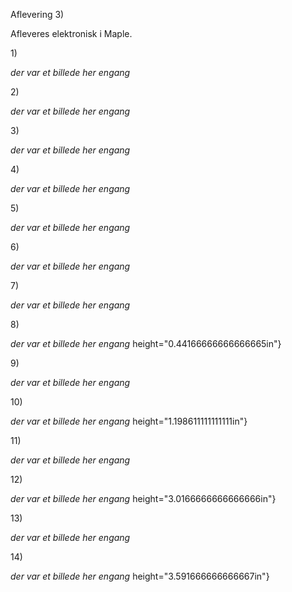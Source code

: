 Aflevering 3)

Afleveres elektronisk i Maple.

1\)

*der var et billede her engang*

2\)

*der var et billede her engang*

3\)

*der var et billede her engang*

4\)

*der var et billede her engang*

5\)

*der var et billede her engang*

6\)

*der var et billede her engang*

7\)

*der var et billede her engang*

8\)

*der var et billede her engang*
height="0.44166666666666665in"}

9\)

*der var et billede her engang*

10\)

*der var et billede her engang*
height="1.198611111111111in"}

11\)

*der var et billede her engang*

12\)

*der var et billede her engang*
height="3.0166666666666666in"}

13\)

*der var et billede her engang*

14\)

*der var et billede her engang*
height="3.591666666666667in"}
